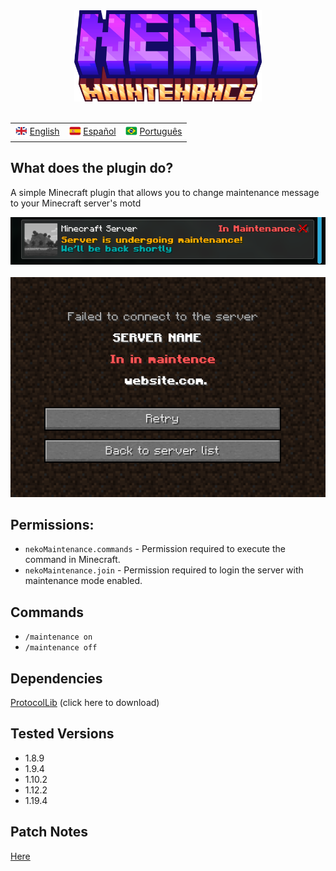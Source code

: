<div align="center">
  <img src="../docs/imgs/NekoMaintenance.png" alt="icon" style="width: 300px; display: inline-block;">
</div>
<br>

<div align="center">
  <table>
    <tr>
      <td><sub><img src="../docs/imgs/fgb.png" alt="gb" style="width: 20px;"></sub> <a href="./README.md">English</a></td>
      <td><sub><img src="../docs/imgs/fes.png" alt="es" style="width: 20px;"></sub> <a href="./es/README_ES.md">Español</a></td>
      <td><sub><img src="../docs/imgs/fbr.png" alt="br" style="width: 20px;"></sub> <a href="./br/README_BR.md">Português</a></td>
    </tr>
  </table>
</div>

<h2>What does the plugin do?</h2>

<p>A simple Minecraft plugin that allows you to change maintenance message to your Minecraft server's motd</p>

<div align="center">
  <img src="../docs/imgs/img1.png" alt="Motd1" style="width: 1000px; display: inline-block;">
</div>
<br>
<div align="center">
  <img src="../docs/imgs/img2.png" alt="Motd2" style="width: 700px; display: inline-block;">
</div>

<h2>Permissions:</h2>

<ul>
  <li><code>nekoMaintenance.commands</code> - Permission required to execute the command in Minecraft.</li>
  <li><code>nekoMaintenance.join</code> - Permission required to login the server with maintenance mode enabled.</li>
</ul>

<h2>Commands</h2>

<ul>
  <li><code>/maintenance on</code></li>
  <li><code>/maintenance off</code></li>
</ul>

<h2>Dependencies</h2>

<p><a href="https://www.spigotmc.org/resources/protocollib.1997/">ProtocolLib</a> (click here to download)</p>

<h2>Tested Versions</h2>

<ul>
  <li>1.8.9</li>
  <li>1.9.4</li>
  <li>1.10.2</li>
  <li>1.12.2</li>
  <li>1.19.4</li>
</ul>

<h2>Patch Notes</h2>

<p><a href="./patch_notes.md">Here</a></p>
